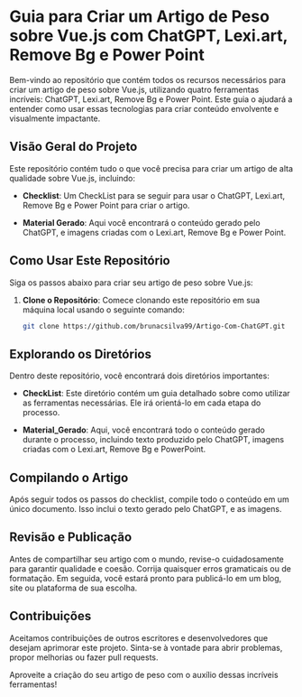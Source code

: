 # Guia para Criar um Artigo de Peso sobre Vue.js com ChatGPT, Lexi.art, Remove Bg e Power Point

Bem-vindo ao repositório que contém todos os recursos necessários para criar um artigo de peso sobre Vue.js, utilizando quatro ferramentas incríveis: ChatGPT, Lexi.art, Remove Bg e Power Point. Este guia o ajudará a entender como usar essas tecnologias para criar conteúdo envolvente e visualmente impactante.

## Visão Geral do Projeto

Este repositório contém tudo o que você precisa para criar um artigo de alta qualidade sobre Vue.js, incluindo:

- **Checklist**: Um CheckList para se seguir para usar o ChatGPT, Lexi.art, Remove Bg e Power Point para criar o artigo.

- **Material Gerado**: Aqui você encontrará o conteúdo gerado pelo ChatGPT, e imagens criadas com o Lexi.art, Remove Bg e Power Point.

## Como Usar Este Repositório

Siga os passos abaixo para criar seu artigo de peso sobre Vue.js:

1. **Clone o Repositório**: Comece clonando este repositório em sua máquina local usando o seguinte comando:

   ```bash
   git clone https://github.com/brunacsilva99/Artigo-Com-ChatGPT.git

## Explorando os Diretórios

Dentro deste repositório, você encontrará dois diretórios importantes:

- **CheckList**: Este diretório contém um guia detalhado sobre como utilizar as ferramentas necessárias. Ele irá orientá-lo em cada etapa do processo.

- **Material_Gerado**: Aqui, você encontrará todo o conteúdo gerado durante o processo, incluindo texto produzido pelo ChatGPT, imagens criadas com o Lexi.art, Remove Bg e PowerPoint.

## Compilando o Artigo

Após seguir todos os passos do checklist, compile todo o conteúdo em um único documento. Isso inclui o texto gerado pelo ChatGPT, e as imagens.

## Revisão e Publicação

Antes de compartilhar seu artigo com o mundo, revise-o cuidadosamente para garantir qualidade e coesão. Corrija quaisquer erros gramaticais ou de formatação. Em seguida, você estará pronto para publicá-lo em um blog, site ou plataforma de sua escolha.

## Contribuições

Aceitamos contribuições de outros escritores e desenvolvedores que desejam aprimorar este projeto. Sinta-se à vontade para abrir problemas, propor melhorias ou fazer pull requests.

Aproveite a criação do seu artigo de peso com o auxílio dessas incríveis ferramentas!

